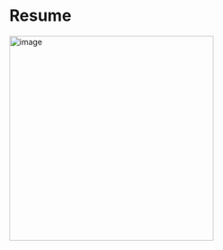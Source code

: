 # Resume
<img width="363" alt="image" src="https://github.com/user-attachments/assets/64d9c0cb-a70c-4ab2-99f8-55907159bb51" />



